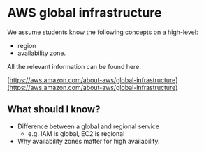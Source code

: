 # AWS global infrastructure

We assume students know the following concepts on a high-level:

* region
* availability zone.

All the relevant information can be found here:

[https://aws.amazon.com/about-aws/global-infrastructure](https://aws.amazon.com/about-aws/global-infrastructure)

## What should I know?&#x20;

* Difference between a global and regional service
  * e.g. IAM is global, EC2 is regional
* Why availability zones matter for high availability.
